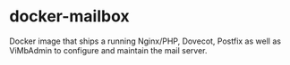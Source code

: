 docker-mailbox
==============

Docker image that ships a running Nginx/PHP, Dovecot, Postfix as well as ViMbAdmin to configure and maintain the mail server.
